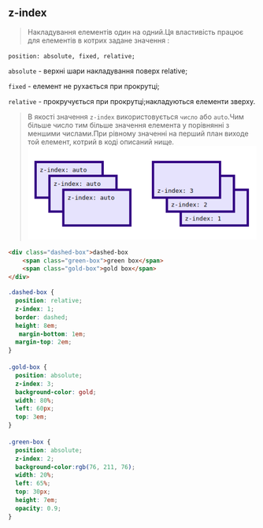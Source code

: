 ## z-index
>Накладування елементів один на одний.Ця властивість працює для елементів в котрих задане значення :

  `position: absolute, fixed, relative;`

  `absolute` - верхні шари накладування поверх relative;

  `fixed` - елемент не рухається при прокрутці;

  `relative` - прокручується при прокрутці;накладуються елементи зверху.

>В якості значення `z-index` використовується `число` або `auto`.Чим більше число тим більше значення елемента у порівнянні з меншими числами.При рівному значенні на перший план виходе той елемент, котрий в коді описаний нище.
![Image of yaktocat](img/foto.png)

```html
<div class="dashed-box">dashed-box
    <span class="green-box">green box</span>  
    <span class="gold-box">gold box</span>
</div>
```
```css
.dashed-box {
  position: relative;
  z-index: 1;
  border: dashed;
  height: 8em;
   margin-bottom: 1em;
  margin-top: 2em; 
}

.gold-box {
  position: absolute;
  z-index: 3;
  background-color: gold;
  width: 80%;
  left: 60px;
  top: 3em;
}

.green-box {
  position: absolute;
  z-index: 2;
  background-color:rgb(76, 211, 76);
  width: 20%;
  left: 65%;
  top: 30px;
  height: 7em;
  opacity: 0.9;
}
```
